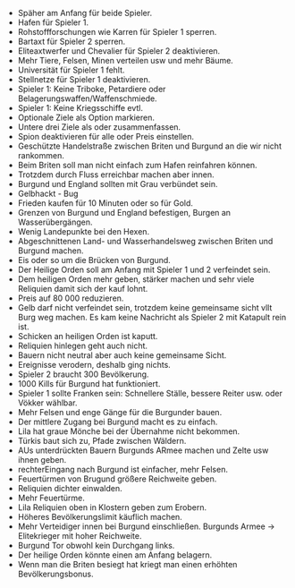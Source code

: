 - Späher am Anfang für beide Spieler.
- Hafen für Spieler 1.
- Rohstoffforschungen wie Karren für Spieler 1 sperren.
- Bartaxt für Spieler 2 sperren.
- Eliteaxtwerfer und Chevalier für Spieler 2 deaktivieren.
- Mehr Tiere, Felsen, Minen verteilen usw und mehr Bäume.
- Universität für Spieler 1 fehlt.
- Stellnetze für Spieler 1 deaktivieren.
- Spieler 1: Keine Triboke, Petardiere oder Belagerungswaffen/Waffenschmiede.
- Spieler 1: Keine Kriegsschiffe evtl.
- Optionale Ziele als Option markieren.
- Untere drei Ziele als oder zusammenfassen.
- Spion deaktivieren für alle oder Preis einstellen.
- Geschützte Handelstraße zwischen Briten und Burgund an die wir nicht rankommen.
- Beim Briten soll man nicht einfach zum Hafen reinfahren können.
- Trotzdem durch Fluss erreichbar machen aber innen.
- Burgund und England sollten mit Grau verbündet sein.
- Gelbhackt - Bug
- Frieden kaufen für 10 Minuten oder so für Gold.
- Grenzen von Burgund und England befestigen, Burgen an Wasserübergängen.
- Wenig Landepunkte bei den Hexen.
- Abgeschnittenen Land- und Wasserhandelsweg zwischen Briten und Burgund machen.
- Eis oder so um die Brücken von Burgund.
- Der Heilige Orden soll am Anfang mit Spieler 1 und 2 verfeindet sein.
- Dem heiligen Orden mehr geben, stärker machen und sehr viele Reliquien damit sich der kauf lohnt.
- Preis auf 80 000 reduzieren.
- Gelb darf nicht verfeindet sein, trotzdem keine gemeinsame sicht vllt Burg weg machen. Es kam keine Nachricht als Spieler 2 mit Katapult rein ist.
- Schicken an heiligen Orden ist kaputt.
- Reliquien hinlegen geht auch nicht.
- Bauern nicht neutral aber auch keine gemeinsame Sicht.
- Ereignisse verodern, deshalb ging nichts.
- Spieler 2 braucht 300 Bevölkerung.
- 1000 Kills für Burgund hat funktioniert.
- Spieler 1 sollte Franken sein: Schnellere Ställe, bessere Reiter usw. oder Vökker wählbar.
- Mehr Felsen und enge Gänge für die Burgunder bauen.
- Der mittlere Zugang bei Burgund macht es zu einfach.
- Lila hat graue Mönche bei der Übernahme nicht bekommen.
- Türkis baut sich zu, Pfade zwischen Wäldern.
- AUs unterdrückten Bauern Burgunds ARmee machen und Zelte usw ihnen geben.
- rechterEingang nach Burgund ist einfacher, mehr Felsen.
- Feuertürmen von Brugund größere Reichweite geben.
- Reliquien dichter einwalden.
- Mehr Feuertürme.
- Lila Reliquien oben in Klostern geben zum Erobern.
- Höheres Bevölkerungslimit käuflich machen.
- Mehr Verteidiger innen bei Burgund einschließen. Burgunds Armee -> Elitekrieger mit hoher Reichweite.
- Burgund Tor obwohl kein Durchgang links.
- Der heilige Orden könnte einen am Anfang belagern.
- Wenn man die Briten besiegt hat kriegt man einen erhöhten Bevölkerungsbonus.